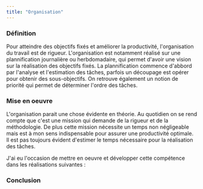 ```yaml
---
title: "Organisation"
---
```


### Définition
Pour atteindre des objectifs fixés et améliorer la productivité, l'organisation du travail est de rigueur.
L'organisation est notamment réalisé sur une plannification journalière ou herbdomadaire, qui permet d'avoir une vision sur la réalisation des objectifs fixés.
La plannification commence d'abbord par l'analyse et l'estimation des tâches, parfois un découpage est opérer pour obtenir des sous-objectifs. On retrouve également un notion de priorité qui permet de déterminer l'ordre des tâches.

### Mise en oeuvre
L'organisation parait une chose évidente en théorie. Au quotidien on se rend compte que c'est une mission qui demande de la rigueur et de la méthodologie.
De plus cette mission nécessite un temps non négligeable mais est à mon sens indispensable pour assurer une productivité optimale.
Il est pas toujours évident d'estimer le temps nécessaire pour la réalisation des tâches. 

J'ai eu l'occasion de mettre en oeuvre et développer cette compétence dans les réalisations suivantes :


### Conclusion

